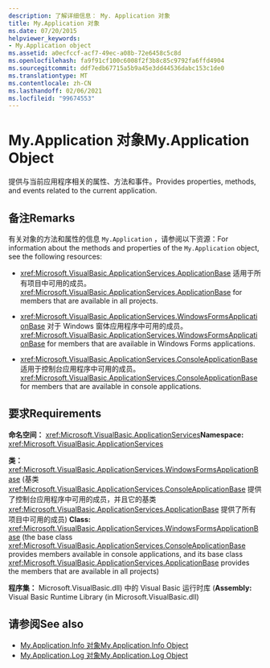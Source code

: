 ```yaml
---
description: 了解详细信息： My. Application 对象
title: My.Application 对象
ms.date: 07/20/2015
helpviewer_keywords:
- My.Application object
ms.assetid: a0ecfccf-acf7-49ec-a08b-72e6458c5c8d
ms.openlocfilehash: fa9f91cf100c6008f2f3b8c85c9792fa6ffd4904
ms.sourcegitcommit: ddf7edb67715a5b9a45e3dd44536dabc153c1de0
ms.translationtype: MT
ms.contentlocale: zh-CN
ms.lasthandoff: 02/06/2021
ms.locfileid: "99674553"
---
```

# <a name="myapplication-object"></a><span data-ttu-id="e01a7-103">My.Application 对象</span><span class="sxs-lookup"><span data-stu-id="e01a7-103">My.Application Object</span></span>

<span data-ttu-id="e01a7-104">提供与当前应用程序相关的属性、方法和事件。</span><span class="sxs-lookup"><span data-stu-id="e01a7-104">Provides properties, methods, and events related to the current application.</span></span>  
  
## <a name="remarks"></a><span data-ttu-id="e01a7-105">备注</span><span class="sxs-lookup"><span data-stu-id="e01a7-105">Remarks</span></span>  

 <span data-ttu-id="e01a7-106">有关对象的方法和属性的信息 `My.Application` ，请参阅以下资源：</span><span class="sxs-lookup"><span data-stu-id="e01a7-106">For information about the methods and properties of the `My.Application` object, see the following resources:</span></span>  
  
- <span data-ttu-id="e01a7-107"><xref:Microsoft.VisualBasic.ApplicationServices.ApplicationBase> 适用于所有项目中可用的成员。</span><span class="sxs-lookup"><span data-stu-id="e01a7-107"><xref:Microsoft.VisualBasic.ApplicationServices.ApplicationBase> for members that are available in all projects.</span></span>  
  
- <span data-ttu-id="e01a7-108"><xref:Microsoft.VisualBasic.ApplicationServices.WindowsFormsApplicationBase> 对于 Windows 窗体应用程序中可用的成员。</span><span class="sxs-lookup"><span data-stu-id="e01a7-108"><xref:Microsoft.VisualBasic.ApplicationServices.WindowsFormsApplicationBase> for members that are available in Windows Forms applications.</span></span>  
  
- <span data-ttu-id="e01a7-109"><xref:Microsoft.VisualBasic.ApplicationServices.ConsoleApplicationBase> 适用于控制台应用程序中可用的成员。</span><span class="sxs-lookup"><span data-stu-id="e01a7-109"><xref:Microsoft.VisualBasic.ApplicationServices.ConsoleApplicationBase> for members that are available in console applications.</span></span>  
  
## <a name="requirements"></a><span data-ttu-id="e01a7-110">要求</span><span class="sxs-lookup"><span data-stu-id="e01a7-110">Requirements</span></span>  

 <span data-ttu-id="e01a7-111">**命名空间：** <xref:Microsoft.VisualBasic.ApplicationServices></span><span class="sxs-lookup"><span data-stu-id="e01a7-111">**Namespace:** <xref:Microsoft.VisualBasic.ApplicationServices></span></span>  
  
 <span data-ttu-id="e01a7-112">**类：** <xref:Microsoft.VisualBasic.ApplicationServices.WindowsFormsApplicationBase> (基类 <xref:Microsoft.VisualBasic.ApplicationServices.ConsoleApplicationBase> 提供了控制台应用程序中可用的成员，并且它的基类 <xref:Microsoft.VisualBasic.ApplicationServices.ApplicationBase> 提供了所有项目中可用的成员) </span><span class="sxs-lookup"><span data-stu-id="e01a7-112">**Class:** <xref:Microsoft.VisualBasic.ApplicationServices.WindowsFormsApplicationBase> (the base class <xref:Microsoft.VisualBasic.ApplicationServices.ConsoleApplicationBase> provides members available in console applications, and its base class <xref:Microsoft.VisualBasic.ApplicationServices.ApplicationBase> provides the members that are available in all projects)</span></span>  
  
 <span data-ttu-id="e01a7-113">**程序集：** Microsoft.VisualBasic.dll) 中的 Visual Basic 运行时库 (</span><span class="sxs-lookup"><span data-stu-id="e01a7-113">**Assembly:** Visual Basic Runtime Library (in Microsoft.VisualBasic.dll)</span></span>  
  
## <a name="see-also"></a><span data-ttu-id="e01a7-114">请参阅</span><span class="sxs-lookup"><span data-stu-id="e01a7-114">See also</span></span>

- [<span data-ttu-id="e01a7-115">My.Application.Info 对象</span><span class="sxs-lookup"><span data-stu-id="e01a7-115">My.Application.Info Object</span></span>](my-application-info-object.md)
- [<span data-ttu-id="e01a7-116">My.Application.Log 对象</span><span class="sxs-lookup"><span data-stu-id="e01a7-116">My.Application.Log Object</span></span>](my-application-log-object.md)
